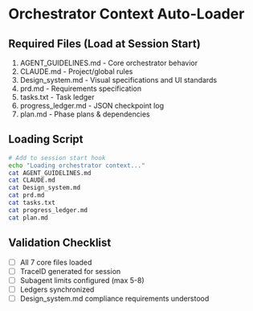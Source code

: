 # Orchestrator Context Auto-Loader

## Required Files (Load at Session Start)
1. AGENT_GUIDELINES.md - Core orchestrator behavior
2. CLAUDE.md - Project/global rules  
3. Design_system.md - Visual specifications and UI standards
4. prd.md - Requirements specification
5. tasks.txt - Task ledger
6. progress_ledger.md - JSON checkpoint log
7. plan.md - Phase plans & dependencies

## Loading Script
```bash
# Add to session start hook
echo "Loading orchestrator context..."
cat AGENT_GUIDELINES.md
cat CLAUDE.md
cat Design_system.md
cat prd.md
cat tasks.txt
cat progress_ledger.md
cat plan.md
```

## Validation Checklist
- [ ] All 7 core files loaded
- [ ] TraceID generated for session
- [ ] Subagent limits configured (max 5-8)
- [ ] Ledgers synchronized
- [ ] Design_system.md compliance requirements understood
